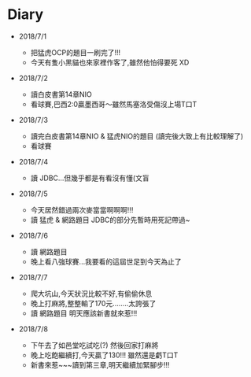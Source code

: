 # Diary

* 2018/7/1
  * 把猛虎OCP的題目一刷完了!!!
  * 今天有隻小黑貓也來家裡作客了,雖然他怕得要死 XD

* 2018/7/2
  * 讀白皮書第14章NIO
  * 看球賽,巴西2:0贏墨西哥～雖然馬塞洛受傷沒上場T口T

* 2018/7/3
  * 讀完白皮書第14章NIO & 猛虎NIO的題目 (讀完後大致上有比較理解了)
  * 看球賽

* 2018/7/4
  * 讀 JDBC...但幾乎都是有看沒有懂(文盲

* 2018/7/5
  * 今天居然錯過兩次麥當當啊啊啊!!!
  * 讀 猛虎 & 網路題目 JDBC的部分先暫時用死記帶過~

* 2018/7/6
  * 讀 網路題目
  * 晚上看八強球賽...我要看的這屆世足到今天為止了

* 2018/7/7
  * 爬大坑山,今天狀況比較不好,有偷偷休息
  * 晚上打麻將,整整輸了170元........太誇張了
  * 讀 網路題目 明天應該新書就來惹!!!

* 2018/7/8
  * 下午去了如邑堂吃試吃(?) 然後回家打麻將
  * 晚上吃飽繼續打,今天贏了130!!! 雖然還是虧T口T
  * 新書來惹~~~讀到第三章,明天繼續加緊腳步!!!

